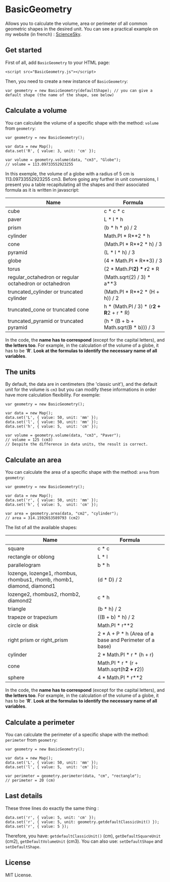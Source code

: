 # BasicGeometry

Allows you to calculate the volume, area or perimeter of all common geometric shapes in the desired unit. You can see a practical example on my website (in french) : [ScienceSky](https://sciencesky.fr/Mathematiques/Formules/Volume/index.php).

## Get started

First of all, add `BasicGeometry` to your HTML page:

```
<script src="BasicGeometry.js"></script>
```

Then, you need to create a new instance of `BasicGeometry`:

```
var geometry = new BasicGeometry(defaultShape); // you can give a default shape (the name of the shape, see below) 
```

## Calculate a volume

You can calculate the volume of a specific shape with the method: `volume` from `geometry`:

```
var geometry = new BasicGeometry();

var data = new Map();
data.set('R', { value: 3, unit: 'cm' });

var volume = geometry.volume(data, "cm3", "Globe");
// volume = 113.09733552923255
```

In this exemple, the volume of a globe with a radius of 5 cm is 113.09733552923255 cm3. Before going any further in unit conversions, I present you a table recapitulating all the shapes and their associated formula as it is written in javascript:

|Name|Formula|
|----|-------|
|cube|c * c * c|
|paver|L * l * h|
|prism|(b * h * p) / 2|
|cylinder|Math.PI * R**2 * h|
|cone|(Math.PI * R**2 * h) / 3|
|pyramid|(L * l * h) / 3|
|globe|(4 * Math.PI * R**3) / 3|
|torus|(2 * Math.PI**2) * r**2 * R|
|regular_octahedron or regular octahedron or octahedron|(Math.sqrt(2) / 3) * a**3|
|truncated_cylinder or truncated cylinder|(Math.PI * R**2 * (H + h)) / 2|
|truncated_cone or truncated cone|h * (Math.PI / 3) * (r**2 + R**2 + r * R)|
|truncated_pyramid or truncated pyramid|(h * (B + b + Math.sqrt(B * b))) / 3|

In the code, the **name has to correspond** (except for the capital letters), and **the letters too**. For example, in the calculation of the volume of a globe, it has to be '**R**'. **Look at the formulas to identify the necessary name of all variables**.

## The units

By default, the data are in centimeters (the 'classic unit'), and the default unit for the volume is `cm3` but you can modify these informations in order have more calculation flexibility. For exemple:

```
var geometry = new BasicGeometry();

var data = new Map();
data.set('L', { value: 50, unit: 'mm' });
data.set('l', { value: 50, unit: 'mm' });
data.set('h', { value: 5,  unit: 'cm' });

var volume = geometry.volume(data, "cm3", "Paver");
// volume = 125 (cm3)
// Despite the difference in data units, the result is correct.
```

## Calculate an area

You can calculate the area of a specific shape with the method: `area` from `geometry`:

```
var geometry = new BasicGeometry();

var data = new Map();
data.set('r', { value: 50, unit: 'mm' });
data.set('h', { value: 5,  unit: 'cm' });

var area = geometry.area(data, "cm2", "cylinder");
// area = 314.1592653589793 (cm2)
```

The list of all the available shapes:

|Name|Formula|
|----|-------|
|square|c * c|
|rectangle or oblong|L * l|
|parallelogram|b * h|
|lozenge, lozenge1, rhombus, rhombus1, rhomb, rhomb1, diamond, diamond1|(d * D) / 2|
|lozenge2, rhombus2, rhomb2, diamond2|c * h|
|triangle|(b * h) / 2|
|trapeze or trapezium|((B + b) * h) / 2|
|circle or disk|Math.PI * r**2|
|right prism or right_prism|2 * A + P * h (Area of a base and Perimeter of a base)|
|cylinder|2 * Math.PI * r * (h + r)|
|cone|Math.PI * r * (r + Math.sqrt(h**2 + r**2))|
|sphere|4 * Math.PI * r**2|

In the code, the **name has to correspond** (except for the capital letters), and **the letters too**. For example, in the calculation of the volume of a globe, it has to be '**R**'. **Look at the formulas to identify the necessary name of all variables**.

## Calculate a perimeter

You can calculate the perimeter of a specific shape with the method: `perimeter` from `geometry`:

```
var geometry = new BasicGeometry();

var data = new Map();
data.set('L', { value: 50, unit: 'mm' });
data.set('l', { value: 5,  unit: 'cm' });

var perimeter = geometry.perimeter(data, "cm", "rectangle");
// perimeter = 20 (cm)
```

## Last details

These three lines do exactly the same thing :

```
data.set('r', { value: 5, unit: 'cm' });
data.set('r', { value: 5, unit: geometry.getdefaultClassicUnit() });
data.set('r', { value: 5 });
```

Therefore, you have: `getdefaultClassicUnit()` (cm), `getDefaultSquareUnit` (cm2), `getDefaultVolumeUnit` (cm3). You can also use: `setDefaultShape` and `setDefaultShape`.

## License

MIT License.